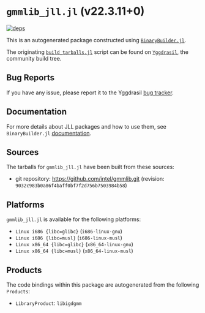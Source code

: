 # `gmmlib_jll.jl` (v22.3.11+0)

[![deps](https://juliahub.com/docs/gmmlib_jll/deps.svg)](https://juliahub.com/ui/Packages/gmmlib_jll/DHx4n?page=2)

This is an autogenerated package constructed using [`BinaryBuilder.jl`](https://github.com/JuliaPackaging/BinaryBuilder.jl).

The originating [`build_tarballs.jl`](https://github.com/JuliaPackaging/Yggdrasil/blob/131a2a481dcb4d8ad33f87c45deb3b682978cd00/G/gmmlib/build_tarballs.jl) script can be found on [`Yggdrasil`](https://github.com/JuliaPackaging/Yggdrasil/), the community build tree.

## Bug Reports

If you have any issue, please report it to the Yggdrasil [bug tracker](https://github.com/JuliaPackaging/Yggdrasil/issues).

## Documentation

For more details about JLL packages and how to use them, see `BinaryBuilder.jl` [documentation](https://docs.binarybuilder.org/stable/jll/).

## Sources

The tarballs for `gmmlib_jll.jl` have been built from these sources:

* git repository: https://github.com/intel/gmmlib.git (revision: `9032c983b0a86f4baff0bf7f2d756b7503984b58`)

## Platforms

`gmmlib_jll.jl` is available for the following platforms:

* `Linux i686 {libc=glibc}` (`i686-linux-gnu`)
* `Linux i686 {libc=musl}` (`i686-linux-musl`)
* `Linux x86_64 {libc=glibc}` (`x86_64-linux-gnu`)
* `Linux x86_64 {libc=musl}` (`x86_64-linux-musl`)

## Products

The code bindings within this package are autogenerated from the following `Products`:

* `LibraryProduct`: `libigdgmm`
